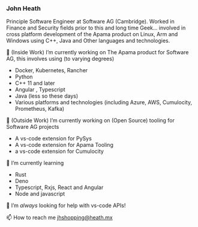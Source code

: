 ### John Heath 

Principle Software Engineer at Software AG (Cambridge). Worked in Finance and Security fields prior to this and long time Geek... involved in cross platform development of the Apama product on Linux, Arm and Windows using C++, Java and Other languages and technologies.

🔭 (Inside Work) I’m currently working on The Apama product for Software AG, this involves using (to varying degrees)

* Docker, Kubernetes, Rancher
* Python
* C++ 11 and later 
* Angular , Typescript 
* Java (less so these days)
* Various platforms and technologies (including Azure, AWS, Cumulocity, Prometheus, Kafka)


🔭 (Outside Work) I’m currently working on (Open Source) tooling for Software AG projects 

* A vs-code extension for PySys 
* A vs-code extension for Apama Tooling
* a vs-code extension for Cumulocity 

🌱 I’m currently learning  

* Rust
* Deno
* Typescript, Rxjs, React and Angular
* Node and javascript

🤔 I’m *always* looking for help with vs-code APIs!

📫 How to reach me jhshopping@heath.mx



<!--
**CaribouJohn/CaribouJohn** is a ✨ _special_ ✨ repository because its `README.md` (this file) appears on your GitHub profile.

Here are some ideas to get you started:

- 🔭 I’m currently working on ...
- 🌱 I’m currently learning ...
- 👯 I’m looking to collaborate on ...
- 🤔 I’m looking for help with ...
- 💬 Ask me about ...
- 📫 How to reach me: ...
- 😄 Pronouns: ...
- ⚡ Fun fact: ...
-->
